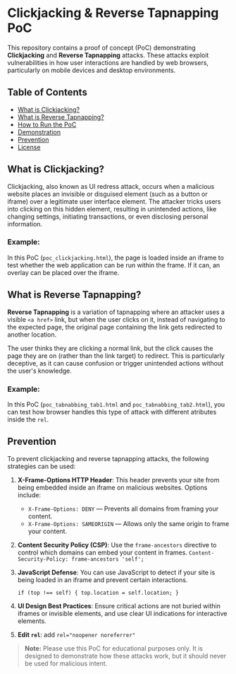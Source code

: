 # Clickjacking & Reverse Tapnapping PoC

This repository contains a proof of concept (PoC) demonstrating **Clickjacking** and **Reverse Tapnapping** attacks. These attacks exploit vulnerabilities in how user interactions are handled by web browsers, particularly on mobile devices and desktop environments.

## Table of Contents
- [What is Clickjacking?](#what-is-clickjacking)
- [What is Reverse Tapnapping?](#what-is-reverse-tapnapping)
- [How to Run the PoC](#how-to-run-the-poc)
- [Demonstration](#demonstration)
- [Prevention](#prevention)
- [License](#license)

## What is Clickjacking?

Clickjacking, also known as UI redress attack, occurs when a malicious website places an invisible or disguised element (such as a button or iframe) over a legitimate user interface element. The attacker tricks users into clicking on this hidden element, resulting in unintended actions, like changing settings, initiating transactions, or even disclosing personal information.

### Example:
In this PoC (`poc_clickjacking.html`), the page is loaded inside an iframe to test whether the web application can be run within the frame. If it can, an overlay can be placed over the iframe.

## What is Reverse Tapnapping?

**Reverse Tapnapping** is a variation of tapnapping where an attacker uses a visible `<a href>` link, but when the user clicks on it, instead of navigating to the expected page, the original page containing the link gets redirected to another location. 

The user thinks they are clicking a normal link, but the click causes the page they are on (rather than the link target) to redirect. This is particularly deceptive, as it can cause confusion or trigger unintended actions without the user's knowledge.

### Example:
In this PoC (`poc_tabnabbing_tab1.html` and `poc_tabnabbing_tab2.html`), you can test how browser handles this type of attack with different atributes inside the `rel`.

## Prevention

To prevent clickjacking and reverse tapnapping attacks, the following strategies can be used:

1. **X-Frame-Options HTTP Header**: This header prevents your site from being embedded inside an iframe on malicious websites. Options include:
   - `X-Frame-Options: DENY` — Prevents all domains from framing your content.
   - `X-Frame-Options: SAMEORIGIN` — Allows only the same origin to frame your content.

2. **Content Security Policy (CSP)**: Use the `frame-ancestors` directive to control which domains can embed your content in frames.
   `Content-Security-Policy: frame-ancestors 'self';`

3. **JavaScript Defense**: You can use JavaScript to detect if your site is being loaded in an iframe and prevent certain interactions.

   `if (top !== self) { top.location = self.location; }`

4. **UI Design Best Practices**: Ensure critical actions are not buried within iframes or invisible elements, and use clear UI indications for interactive elements.

5. **Edit `rel`**: add `rel="noopener noreferrer"`

> **Note:** Please use this PoC for educational purposes only. It is designed to demonstrate how these attacks work, but it should never be used for malicious intent.
